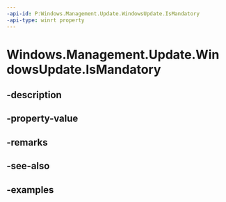 ```yaml
---
-api-id: P:Windows.Management.Update.WindowsUpdate.IsMandatory
-api-type: winrt property
---
```


# Windows.Management.Update.WindowsUpdate.IsMandatory

<!--
public bool IsMandatory { get; }
-->


## -description

## -property-value

## -remarks

## -see-also

## -examples


